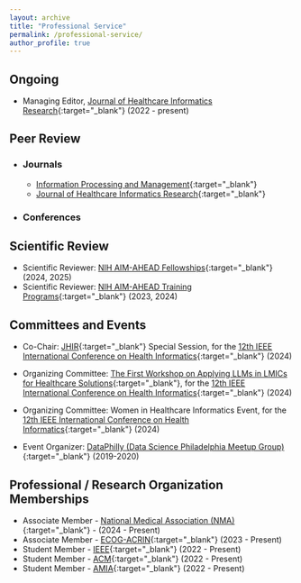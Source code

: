 ```yaml
---
layout: archive
title: "Professional Service"
permalink: /professional-service/
author_profile: true
---
```



## Ongoing

- Managing Editor, [Journal of Healthcare Informatics Research](https://www.springer.com/journal/41666){:target="_blank"} (2022 - present)

## Peer Review
- ### Journals
    - [Information Processing and Management](https://www.sciencedirect.com/journal/information-processing-and-management){:target="_blank"}
    - [Journal of Healthcare Informatics Research](https://www.springer.com/journal/41666){:target="_blank"}
- ### Conferences

## Scientific Review

- Scientific Reviewer: [NIH AIM-AHEAD Fellowships](https://www.aim-ahead.net/){:target="_blank"} (2024, 2025)
- Scientific Reviewer: [NIH AIM-AHEAD Training Programs](https://www.aim-ahead.net/programs/){:target="_blank"} (2023, 2024)

## Committees and Events

- Co-Chair: [JHIR](https://www.springer.com/journal/41666){:target="_blank"} Special Session, for the [12th IEEE International Conference on Health Informatics](https://ieeeichi2024.github.io/){:target="_blank"} (2024)

- Organizing Committee: [The First Workshop on Applying LLMs in LMICs for Healthcare Solutions](https://www.nivi.io/all4health){:target="_blank"}, for the [12th IEEE International Conference on Health Informatics](https://ieeeichi2024.github.io/){:target="_blank"} (2024)

- Organizing Committee: Women in Healthcare Informatics Event, for the [12th IEEE International Conference on Health Informatics](https://ieeeichi2024.github.io/){:target="_blank"} (2024)

- Event Organizer: [DataPhilly (Data Science Philadelphia Meetup Group)](https://www.meetup.com/DataPhilly/){:target="_blank"} (2019-2020)

## Professional / Research Organization Memberships
- Associate Member - [National Medical Association (NMA)](https://nmanet.org/){:target="_blank"} - (2024 - Present)
- Associate Member - [ECOG-ACRIN](https://ecog-acrin.org/){:target="_blank"} (2023 - Present)
- Student Member - [IEEE](https://www.ieee.org/){:target="_blank"} (2022 - Present)
- Student Member - [ACM](https://www.acm.org/){:target="_blank"} (2022 - Present)
- Student Member - [AMIA](https://amia.org/){:target="_blank"} (2022 - Present)
